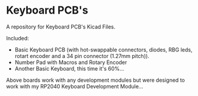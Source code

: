 # Keyboard PCB's
A repository for Keyboard PCB's Kicad Files.

Included: 
+ Basic Keyboard PCB (with hot-swappable connectors, diodes, RBG leds, rotart encoder and a 34 pin connector (1.27mm pitch)). 
+ Number Pad with Macros and Rotary Encoder
+ Another Basic Keyboard, this time it's 60%...

Above boards work with any development modules but were designed to work with my RP2040 Keyboard Development Module...
